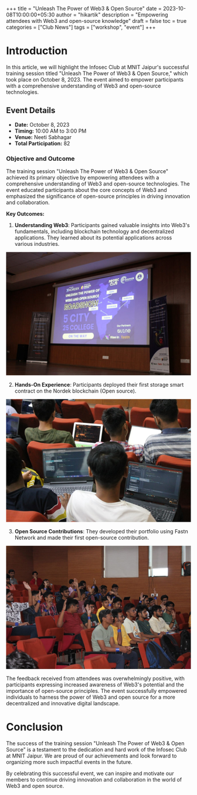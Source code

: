 +++
title = "Unleash The Power of Web3 & Open Source"
date = 2023-10-08T10:00:00+05:30
author = "hikartik"
description = "Empowering attendees with Web3 and open-source knowledge"
draft = false
toc = true
categories = ["Club News"]
tags = ["workshop", "event"]
+++

# Introduction

In this article, we will highlight the Infosec Club at MNIT Jaipur's successful training session titled "Unleash The Power of Web3 & Open Source," which took place on October 8, 2023. The event aimed to empower participants with a comprehensive understanding of Web3 and open-source technologies.

## Event Details

- **Date:** October 8, 2023
- **Timing:** 10:00 AM to 3:00 PM
- **Venue:** Neeti Sabhagar
- **Total Participation:** 82

### Objective and Outcome

The training session "Unleash The Power of Web3 & Open Source" achieved its primary objective by empowering attendees with a comprehensive understanding of Web3 and open-source technologies. The event educated participants about the core concepts of Web3 and emphasized the significance of open-source principles in driving innovation and collaboration.

**Key Outcomes:**

1. **Understanding Web3**: Participants gained valuable insights into Web3's fundamentals, including blockchain technology and decentralized applications. They learned about its potential applications across various industries.

![Event picture](/static/web3_image1.jpg)

2. **Hands-On Experience**: Participants deployed their first storage smart contract on the Nordek blockchain (Open source).

![Event picture](/static/web3_image3.jpg)

3. **Open Source Contributions**: They developed their portfolio using Fastn Network and made their first open-source contribution.

![Event picture](/static/web3_image2.jpg)

The feedback received from attendees was overwhelmingly positive, with participants expressing increased awareness of Web3's potential and the importance of open-source principles. The event successfully empowered individuals to harness the power of Web3 and open source for a more decentralized and innovative digital landscape.

# Conclusion

The success of the training session "Unleash The Power of Web3 & Open Source" is a testament to the dedication and hard work of the Infosec Club at MNIT Jaipur. We are proud of our achievements and look forward to organizing more such impactful events in the future.

By celebrating this successful event, we can inspire and motivate our members to continue driving innovation and collaboration in the world of Web3 and open source.
